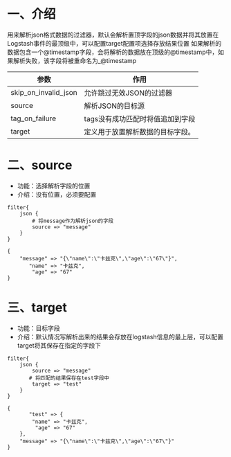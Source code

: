 # 一、介绍
用来解析json格式数据的过滤器，默认会解析置顶字段的json数据并将其放置在Logstash事件的最顶级中，可以配置target配置项选择存放结果位置
如果解析的数据包含一个@timestamp字段，会将解析的数据放在顶级的@timestamp中，如果解析失败，该字段将被重命名为_@timestamp

| 参数 | 作用 |
|------|------|
| skip_on_invalid_json | 允许跳过无效JSON的过滤器 |
| source | 解析JSON的目标源 |
| tag_on_failure | tags没有成功匹配时将值追加到字段 |
| target | 定义用于放置解析数据的目标字段。 |

# 二、source

- 功能：选择解析字段的位置
- 介绍：没有位置，必须要配置

```
filter{
    json {
    	# 将message作为解析json的字段
        source => "message"
    }
}
```

```
{
    "message" => "{\"name\":\"卡兹克\",\"age\":\"67\"}",
       "name" => "卡兹克",
        "age" => "67"
}
```

# 三、target

- 功能：目标字段
- 介绍：默认情况写解析出来的结果会存放在logstash信息的最上层，可以配置target将其保存在指定的字段下

```
filter{
    json {
        source => "message"
       # 将匹配的结果保存在test字段中
        target => "test"
    }
}
```

```
{
       "test" => {
        "name" => "卡兹克",
         "age" => "67"
    },
    "message" => "{\"name\":\"卡兹克\",\"age\":\"67\"}"
}
```
